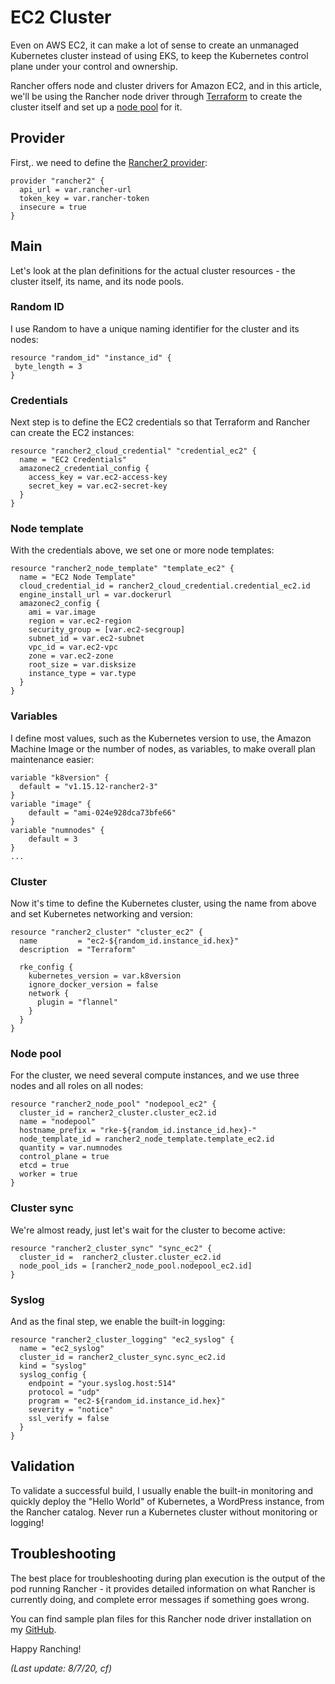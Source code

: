 # EC2 Cluster

Even on AWS EC2, it can make a lot of sense to create an unmanaged Kubernetes cluster instead of using EKS, to keep the Kubernetes control plane under your control and ownership.

Rancher offers node and cluster drivers for Amazon EC2, and in this article, we'll be using the Rancher node driver through [Terraform](https://www.terraform.io/) to create the cluster itself and set up a [node pool](https://rancher.com/docs/rancher/v2.x/en/cluster-provisioning/rke-clusters/node-pools/) for it.

## Provider

First,. we need to define the [Rancher2 provider](https://www.terraform.io/docs/providers/rancher2/index.html):

```
provider "rancher2" {
  api_url = var.rancher-url
  token_key = var.rancher-token
  insecure = true
}
```

## Main

Let's look at the plan definitions for the actual cluster resources - the cluster itself, its name, and its node pools.

### Random ID

I use Random to have a unique naming identifier for the cluster and its nodes:

```
resource "random_id" "instance_id" {
 byte_length = 3
}
```

### Credentials

Next step is to define the EC2 credentials so that Terraform and Rancher can create the EC2 instances:

```
resource "rancher2_cloud_credential" "credential_ec2" {
  name = "EC2 Credentials"
  amazonec2_credential_config {
    access_key = var.ec2-access-key
    secret_key = var.ec2-secret-key
  }
}
```

### Node template

With the credentials above, we set one or more node templates:

```
resource "rancher2_node_template" "template_ec2" {
  name = "EC2 Node Template"
  cloud_credential_id = rancher2_cloud_credential.credential_ec2.id
  engine_install_url = var.dockerurl
  amazonec2_config {
    ami = var.image
    region = var.ec2-region
    security_group = [var.ec2-secgroup]
    subnet_id = var.ec2-subnet
    vpc_id = var.ec2-vpc
    zone = var.ec2-zone
    root_size = var.disksize
    instance_type = var.type
  }
}
```

### Variables

I define most values, such as the Kubernetes version to use, the Amazon Machine Image or the number of nodes, as variables, to make overall plan maintenance easier:

```
variable "k8version" {
  default = "v1.15.12-rancher2-3"
}
variable "image" { 
    default = "ami-024e928dca73bfe66"
}
variable "numnodes" {
    default = 3
}
...
```

### Cluster

Now it's time to define the Kubernetes cluster, using the name from above and set Kubernetes networking and version:

```
resource "rancher2_cluster" "cluster_ec2" {
  name         = "ec2-${random_id.instance_id.hex}"
  description  = "Terraform"

  rke_config {
    kubernetes_version = var.k8version
    ignore_docker_version = false
    network {
      plugin = "flannel"
    }
  }
}
```

### Node pool

For the cluster, we need several compute instances, and we use three nodes and all roles on all nodes:

```
resource "rancher2_node_pool" "nodepool_ec2" {
  cluster_id = rancher2_cluster.cluster_ec2.id
  name = "nodepool"
  hostname_prefix = "rke-${random_id.instance_id.hex}-"
  node_template_id = rancher2_node_template.template_ec2.id
  quantity = var.numnodes
  control_plane = true
  etcd = true
  worker = true
}
```

### Cluster sync

We're almost ready, just let's wait for the cluster to become active:

```
resource "rancher2_cluster_sync" "sync_ec2" {
  cluster_id =  rancher2_cluster.cluster_ec2.id
  node_pool_ids = [rancher2_node_pool.nodepool_ec2.id]
}
```

### Syslog

And as the final step, we enable the built-in logging:

```
resource "rancher2_cluster_logging" "ec2_syslog" {
  name = "ec2_syslog"
  cluster_id = rancher2_cluster_sync.sync_ec2.id
  kind = "syslog"
  syslog_config {
    endpoint = "your.syslog.host:514"
    protocol = "udp"
    program = "ec2-${random_id.instance_id.hex}"
    severity = "notice"
    ssl_verify = false
  }
}
```

## Validation

To validate a successful build, I usually enable the built-in monitoring and quickly deploy the "Hello World" of Kubernetes, a WordPress instance, from the Rancher catalog.
Never run a Kubernetes cluster without monitoring or logging!

## Troubleshooting

The best place for troubleshooting during plan execution is the output of the pod running Rancher - it provides detailed information on what Rancher is currently doing, and complete error messages if something goes wrong.

You can find sample plan files for this Rancher node driver installation on my [GitHub](https://github.com/chfrank-cgn/Rancher/tree/master/ec2-cluster-1).

Happy Ranching!

*(Last update: 8/7/20, cf)*
